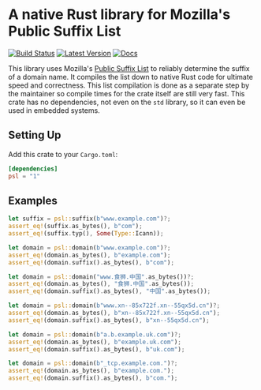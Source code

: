 # A native Rust library for Mozilla's Public Suffix List

[![Build Status](https://travis-ci.org/addr-rs/psl.svg?branch=master)](https://travis-ci.org/addr-rs/psl) [![Latest Version](https://img.shields.io/crates/v/psl.svg)](https://crates.io/crates/psl) [![Docs](https://docs.rs/psl/badge.svg)](https://docs.rs/psl)

This library uses Mozilla's [Public Suffix List](https://publicsuffix.org) to reliably determine the suffix of a domain name. It compiles the list down to native Rust code for ultimate speed and correctness. This list compilation is done as a separate step by the maintainer so compile times for the crate itself are still very fast. This crate has no dependencies, not even on the `std` library, so it can even be used in embedded systems.

## Setting Up

Add this crate to your `Cargo.toml`:

```toml
[dependencies]
psl = "1"
```

## Examples

```rust
let suffix = psl::suffix(b"www.example.com")?;
assert_eq!(suffix.as_bytes(), b"com");
assert_eq!(suffix.typ(), Some(Type::Icann));

let domain = psl::domain(b"www.example.com")?;
assert_eq!(domain.as_bytes(), b"example.com");
assert_eq!(domain.suffix().as_bytes(), b"com");

let domain = psl::domain("www.食狮.中国".as_bytes())?;
assert_eq!(domain.as_bytes(), "食狮.中国".as_bytes());
assert_eq!(domain.suffix().as_bytes(), "中国".as_bytes());

let domain = psl::domain(b"www.xn--85x722f.xn--55qx5d.cn")?;
assert_eq!(domain.as_bytes(), b"xn--85x722f.xn--55qx5d.cn");
assert_eq!(domain.suffix().as_bytes(), b"xn--55qx5d.cn");

let domain = psl::domain(b"a.b.example.uk.com")?;
assert_eq!(domain.as_bytes(), b"example.uk.com");
assert_eq!(domain.suffix().as_bytes(), b"uk.com");

let domain = psl::domain(b"_tcp.example.com.")?;
assert_eq!(domain.as_bytes(), b"example.com.");
assert_eq!(domain.suffix().as_bytes(), b"com.");
```
